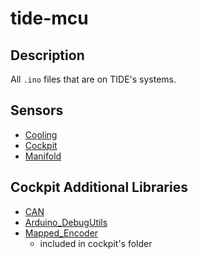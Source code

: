 # tide-mcu

## Description

All ```.ino``` files that are on TIDE's systems.

## Sensors

- [Cooling](https://github.com/uofmelectricboat/tide-mcu/blob/main/cooling.ino)
- [Cockpit](https://github.com/uofmelectricboat/tide-mcu/blob/main/wheel.ino)
- [Manifold](https://github.com/uofmelectricboat/tide-mcu/blob/main/Manifold.ino)

## Cockpit Additional Libraries

- [CAN](https://github.com/sandeepmistry/arduino-CAN)
- [Arduino_DebugUtils](https://github.com/arduino-libraries/Arduino_DebugUtils)
- [Mapped_Encoder](Mapped_Encoder/Mapped_Encoder.h)
  - included in cockpit's folder
